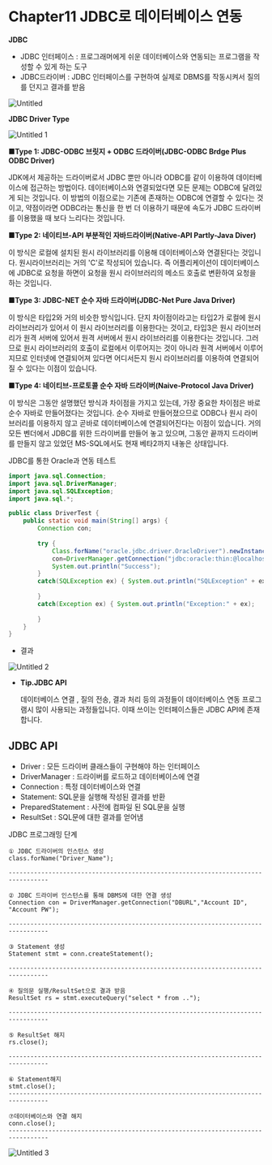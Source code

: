 # Chapter11 JDBC로 데이터베이스 연동

**JDBC**

- JDBC 인터페이스 : 프로그래머에게 쉬운 데이터베이스와 연동되는 프로그램을 작성할 수 있게 하는 도구
- JDBC드라이버 : JDBC 인터페이스를 구현하여 실제로 DBMS를 작동시켜서 질의를 던지고 결과를 받음

![Untitled](https://user-images.githubusercontent.com/56623911/137312521-c6c9d99e-e656-4ece-831d-a893f59f4638.png)


**JDBC Driver Type**

![Untitled 1](https://user-images.githubusercontent.com/56623911/137312532-7a2119b2-1578-4fad-af0b-980323c5440d.png)


■**Type 1:  JDBC-ODBC 브릿지 + ODBC 드라이버(JDBC-ODBC Brdge Plus ODBC Driver)**

JDK에서 제공하는 드라이버로서 JDBC 뿐만 아니라 ODBC를 같이 이용하여 데이터베이스에 접근하는 방법이다.  데이터베이스와 연결되었다면 모든 문제는 ODBC에 달려있게 되는 것입니다. 이 방법의 이점으로는 기존에 존재하는 ODBC에 연결할 수 있다는 것이고, 약점이라면 ODBC라는 통신을 한 번 더 이용하기 때문에 속도가 JDBC 드라이버를 이용했을 때 보다 느리다는 것입니다.

■**Type 2: 네이티브-API 부분적인 자바드라이버(Native-API Partly-Java Diver)**

이 방식은 로컬에 설치된 원시 라이브러리를 이용해 데이터베이스와 연결된다는 것입니다. 원시라이브러리는 거의 'C'로 작성되어 있습니다. 즉 어플리케이션이 데이터베이스에 JDBC로 요청을 하면이 요청을 원시 라이브러리의 메소드 호출로 변환하여 요청을 하는 것입니다.

■**Type 3: JDBC-NET 순수 자바 드라이버(JDBC-Net Pure Java Driver)**

이 방식은 타입2와 거의 비슷한 방식입니다. 단지 차이점이라고는 타입2가 로컬에 원시 라이브러리가 있어서 이 원시 라이브러리를 이용한다는 것이고, 타입3은 원시 라이브러리가 원격 서버에 있어서 원격 서버에서  원시 라이브러리를 이용한다는 것입니다. 그러므로 원시 라이브러리의 호출이 로컬에서 이루어지는 것이 아니라 원격 서버에서 이루어지므로 인터넷에 연결되어져 있다면 어디서든지 원시 라이브러리를 이용하여 연결되어질 수 있다는 이점이 있습니다.

■**Type 4: 네이티브-프로토콜 순수 자바 드라이버(Naive-Protocol Java Driver)**

이 방식은 그동안 설명했던 방식과 차이점을 가지고 있는데, 가장 중요한 차이점은 바로 순수 자바로 만들어졌다는 것입니다. 순수 자바로 만들어졌으므로 ODBC나 원시 라이브러리를 이용하지 않고 곧바로 데이터베이스에 연결되어진다는 이점이 있습니다. 거의 모든 벤더에서 JDBC를 위한 드라이버를 만들어 놓고 있으며, 그동안 끝까지 드라이버를 만들지 않고 있었던 MS-SQL에서도 현재 베타2까지 내놓은 상태입니다.

JDBC를 통한 Oracle과 연동 테스트

```java
import java.sql.Connection;
import java.sql.DriverManager;
import java.sql.SQLException;
import java.sql.*;

public class DriverTest {
	public static void main(String[] args) {
		Connection con;
		
		try {
			Class.forName("oracle.jdbc.driver.OracleDriver").newInstance();
			con=DriverManager.getConnection("jdbc:oracle:thin:@localhost:1521:XE", "scott","TIGER");
			System.out.println("Success");
		}
		catch(SQLException ex) { System.out.println("SQLException" + ex);
		
		}
		catch(Exception ex) { System.out.println("Exception:" + ex);
		
		}
	}
}
```

- 결과
    
![Untitled 2](https://user-images.githubusercontent.com/56623911/137312543-e12815cc-3b50-4e44-a3cb-b14da942a02c.png)
 
    
- **Tip.JDBC API**
    
    데이터베이스 연결 , 질의 전송, 결과 처리 등의 과정들이 데이터베이스 연동 프로그램시 많이 사용되는 과정들입니다. 이때 쓰이는 인터페이스들은 JDBC API에 존재합니다.
    

## **JDBC API**

- Driver : 모든 드라이버 클래스들이 구현해야 하는 인터페이스
- DriverManager : 드라이버를 로드하고 데이터베이스에 연결
- Connection : 특정 데이터베이스와 연결
- Statement: SQL문을 실행해 작성된 결과를 반환
- PreparedStatement : 사전에 컴파일 된 SQL문을 실행
- ResultSet : SQL문에 대한 결과를 얻어냄

JDBC 프로그래밍 단계 

```
① JDBC 드라이버의 인스턴스 생성
class.forName("Driver_Name");

---------------------------------------------------------------------------------

② JDBC 드라이버 인스턴스를 통해 DBMS에 대한 연결 생성
Connection con = DriverManager.getConnection("DBURL","Account ID", "Account PW");

---------------------------------------------------------------------------------

③ Statement 생성
Statement stmt = conn.createStatement();

---------------------------------------------------------------------------------

④ 질의문 실행/ResultSet으로 결과 받음
ResultSet rs = stmt.executeQuery("select * from ..");

---------------------------------------------------------------------------------

⑤ ResultSet 해지
rs.close();

---------------------------------------------------------------------------------

⑥ Statement해지
stmt.close();
---------------------------------------------------------------------------------

⑦데이터베이스와 연결 해지
conn.close();
---------------------------------------------------------------------------------

```

![Untitled 3](https://user-images.githubusercontent.com/56623911/137312556-52600bc8-686c-4930-87d7-e53dbbedd7aa.png)
